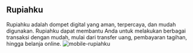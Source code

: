 ## Rupiahku
Rupiahku adalah dompet digital yang aman, terpercaya, dan mudah digunakan. Rupiahku dapat membantu Anda untuk melakukan berbagai transaksi dengan mudah, mulai dari transfer uang, pembayaran tagihan, hingga belanja online.
![mobile-rupiahku](https://github.com/zenthicmc/rupiahku-web/assets/43224845/7b24d975-07b4-4607-a831-4d970d453856)
